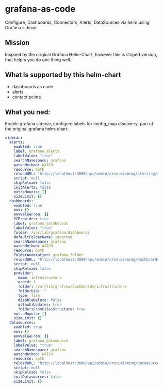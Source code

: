 # grafana-as-code
Configure, Dashboards, Connectors, Alerts, DataSources via helm using Grafana sidecar

## Mission

Inspired by the original Grafana Helm-Chart, however this is striped version, that help's you do one thing well.

## What is supported by this helm-chart

* dashboards as code
* alerts
* contact points

## What you ned:

Enable grafana sidecar, configure labels for config_map discovery, part of the original grafana helm-chart.

```yaml
sidecar:
  alerts:
    enabled: true
    label: grafana_alerts
    labelValue: "true"
    searchNamespace: grafana
    watchMethod: WATCH
    resource: both
    reloadURL: "http://localhost:3000/api/admin/provisioning/alerting/reload"
    script: null
    skipReload: false
    initAlerts: false
    extraMounts: []
    sizeLimit: {}
  dashboards:
    enabled: true
    env: {}
    envValueFrom: {}
    SCProvider: true
    label: grafana_dashboards
    labelValue: "true"
    folder: /var/lib/grafana/dashboards
    defaultFolderName: imported
    searchNamespace: grafana
    watchMethod: WATCH
    resource: both
    folderAnnotation: grafana_folder
    reloadURL: "http://localhost:3000/api/admin/provisioning/dashboards/reload"
    script: null
    skipReload: false
    provider:
      name: infrastructure
      orgid: 1
      folder: /var/lib/grafana/dashboards/infrastructure
      folderUid: ''
      type: file
      disableDelete: false
      allowUiUpdates: true
      foldersFromFilesStructure: true
    extraMounts: []
    sizeLimit: {}
  datasources:
    enabled: true
    env: {}
    envValueFrom: {}
    label: grafana_datasource
    labelValue: "true"
    searchNamespace: grafana
    watchMethod: WATCH
    resource: both
    reloadURL: "http://localhost:3000/api/admin/provisioning/datasources/reload"
    script: null
    skipReload: false
    initDatasources: false
    sizeLimit: {}
```
